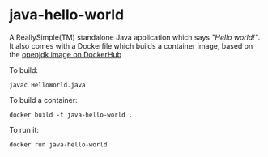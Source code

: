 # java-hello-world

A ReallySimple(TM) standalone Java application which says _"Hello world!"_. It also comes with a Dockerfile which builds a container image, based on the [openjdk image on DockerHub](https://hub.docker.com/_/openjdk/)

To build:

    javac HelloWorld.java
    
To build a container:

    docker build -t java-hello-world .

To run it:

    docker run java-hello-world

